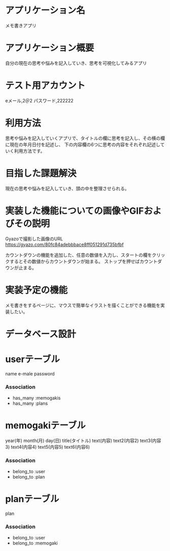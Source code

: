 # アプリケーション名
メモ書きアプリ

# アプリケーション概要
自分の現在の思考や悩みを記入していき、思考を可視化してみるアプリ


# テスト用アカウント
eメール,2＠2
パスワード,222222

# 利用方法
思考や悩みを記入していくアプリで、タイトルの欄に思考を記入し、その横の欄に現在の年月日付を記述し、
下の内容欄の6つに思考の内容をそれぞれ記述していく利用方法です。

# 目指した課題解決
現在の思考や悩みを記入していき、頭の中を整理させられる。


# 実装した機能についての画像やGIFおよびその説明
Gyazoで撮影した画像のURL
https://gyazo.com/80fc84adebbbace8ff051291d735bfbf

カウントダウンの機能を追加した、任意の数値を入力し、スタートの欄をクリックするとその数値からカウントダウンが始まる。
ストップを押せばカウントダウンが止まる。

# 実装予定の機能
メモ書きをするページに、マウスで簡単なイラストを描くことができる機能を実装したい。


# データベース設計
# userテーブル
name
e-male
password
### Association

- has_many :memogakis
- has_many :plans



# memogakiテーブル
year(年)
month(月)
day(日)
title(タイトル)
text(内容)
text2(内容2)
text3(内容3)
text4(内容4)
text5(内容5)
text6(内容6)
### Association

- belong_to :user
- belong_to :plan


# planテーブル
plan
### Association

- belong_to :user
- belong_to :memogaki
